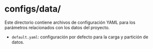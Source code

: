 # configs/data/

Este directorio contiene archivos de configuración YAML para los parámetros relacionados con los datos del proyecto.

- `default.yaml`: configuración por defecto para la carga y partición de datos. 